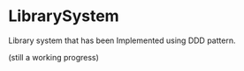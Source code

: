 # LibrarySystem

Library system that has been Implemented using DDD pattern. 

(still a working progress)
